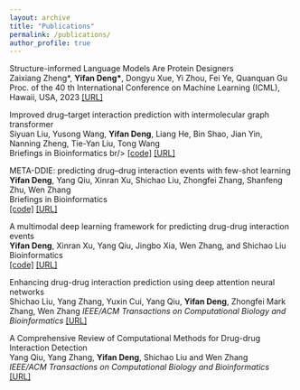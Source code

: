 ```yaml
---
layout: archive
title: "Publications"
permalink: /publications/
author_profile: true
---
```

Structure-informed Language Models Are Protein Designers<br/> Zaixiang Zheng\*, **Yifan Deng\***, Dongyu Xue, Yi Zhou, Fei Ye, Quanquan Gu <br/> Proc. of the 40 th International Conference on Machine Learning (ICML), Hawaii, USA, 2023 [[URL]](https://www.biorxiv.org/content/10.1101/2023.02.03.526917v2.abstract)

Improved drug–target interaction prediction with intermolecular graph transformer<br/> Siyuan Liu, Yusong Wang, **Yifan Deng**, Liang He, Bin Shao, Jian Yin, Nanning Zheng, Tie-Yan Liu, Tong Wang <br/> Briefings in Bioinformatics br/> [[code]](https://github.com/microsoft/Drug-Interaction-Research/tree/IGT-for-Structure-Based-DTI-Prediction) [[URL]](https://academic.oup.com/bib/article-abstract/23/5/bbac162/6581433)

META-DDIE: predicting drug–drug interaction events with few-shot learning<br/> **Yifan Deng**, Yang Qiu, Xinran Xu, Shichao Liu, Zhongfei Zhang, Shanfeng Zhu, Wen Zhang <br/> Briefings in Bioinformatics <br/> [[code]](https://github.com/YifanDengWHU/META-DDIE) [[URL]](https://academic.oup.com/bib/article-abstract/23/1/bbab514/6458937)

A multimodal deep learning framework for predicting drug-drug interaction events<br/>**Yifan Deng**, Xinran Xu, Yang Qiu, Jingbo Xia, Wen Zhang, and Shichao Liu<br/>Bioinformatics<br/>[[code]](https://github.com/YifanDengWHU/DDIMDL) [[URL]](https://academic.oup.com/bioinformatics/article-abstract/doi/10.1093/bioinformatics/btaa501/5837109)

Enhancing drug-drug interaction prediction using deep attention neural networks<br/>Shichao Liu, Yang Zhang, Yuxin Cui, Yang Qiu, **Yifan Deng**, Zhongfei Mark Zhang, Wen Zhang *IEEE/ACM Transactions on Computational Biology and Bioinformatics* [[URL]](https://ieeexplore.ieee.org/abstract/document/9769862)

A Comprehensive Review of Computational Methods for Drug-drug Interaction Detection <br/>Yang Qiu, Yang Zhang, **Yifan Deng**, Shichao Liu and Wen Zhang <br/> *IEEE/ACM Transactions on Computational Biology and Bioinformatics* <br/>[[URL]]((https://doi.org/10.1109/TCBB.2021.3081268))

<!-- MKPOCR: A Multi-Kernal Embedding Clustering Method for Detection of Cell Types from scRNA-seq Data<br/>Zeming Liu, Feng Liu, Wen Zhang, Wenyi Chen, **Yifan Deng**, Yuan Xie, and Yunfei Lizhao<br/>Recommended by *IEEE BIBM 2019* and was submitted to *BMC Genomics*  -->



<!-- {% if author.googlescholar %}
  You can also find my articles on <u><a href="{{author.googlescholar}}">my Google Scholar profile</a>.</u>
{% endif %}

{% include base_path %}

{% for post in site.publications reversed %}
  {% include archive-single.html %}
{% endfor %}
 -->